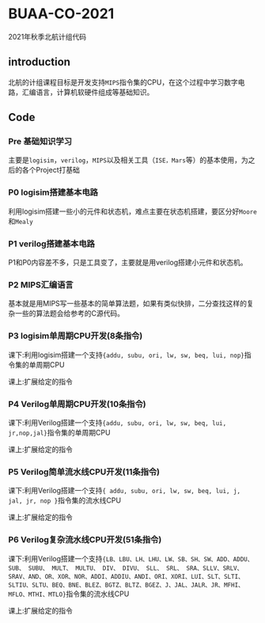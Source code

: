 # BUAA-CO-2021

2021年秋季北航计组代码

## introduction

北航的计组课程目标是开发支持`MIPS`指令集的CPU，在这个过程中学习数字电路，汇编语言，计算机软硬件组成等基础知识。

## Code

### Pre 基础知识学习

主要是`logisim`，`verilog`，`MIPS`以及相关工具（`ISE，Mars`等）的基本使用，为之后的各个Project打基础

### P0 logisim搭建基本电路

利用logisim搭建一些小的元件和状态机，难点主要在状态机搭建，要区分好`Moore`和`Mealy`

### P1 verilog搭建基本电路

P1和P0内容差不多，只是工具变了，主要就是用verilog搭建小元件和状态机。

### P2 MIPS汇编语言

基本就是用MIPS写一些基本的简单算法题，如果有类似快排，二分查找这样的复杂一些的算法题会给参考的C源代码。

### P3 logisim单周期CPU开发(8条指令)

课下:利用logisim搭建一个支持`{addu, subu, ori, lw, sw, beq, lui, nop}`指令集的单周期CPU

课上:扩展给定的指令

### P4 Verilog单周期CPU开发(10条指令)

课下:利用Verilog搭建一个支持`{addu, subu, ori, lw, sw, beq, lui, jr,nop,jal}`指令集的单周期CPU

课上:扩展给定的指令

### P5 Verilog简单流水线CPU开发(11条指令)

课下:利用Verilog搭建一个支持`{ addu, subu, ori, lw, sw, beq, lui, j, jal, jr, nop }`指令集的流水线CPU

课上:扩展给定的指令

### P6 Verilog复杂流水线CPU开发(51条指令)

课下:利用Verilog搭建一个支持`{LB、LBU、LH、LHU、LW、SB、SH、SW、ADD、ADDU、SUB、 SUBU、 MULT、 MULTU、 DIV、 DIVU、 SLL、 SRL、 SRA、SLLV、SRLV、SRAV、AND、OR、XOR、NOR、ADDI、ADDIU、ANDI、ORI、XORI、LUI、SLT、SLTI、SLTIU、SLTU、BEQ、BNE、BLEZ、BGTZ、BLTZ、BGEZ、J、JAL、JALR、JR、MFHI、MFLO、MTHI、MTLO}`指令集的流水线CPU

课上:扩展给定的指令